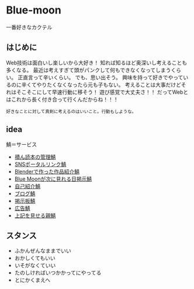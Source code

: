 # Blue-moon
一番好きなカクテル

## はじめに
Web技術は面白いし楽しいから大好き！
知れば知るほど奥深いし考えることも多くなる。
最近は考えすぎて頭がパンクして何もできなくなってしまうくらい。
正直言って辛いくらい。
でも、思い出そう。
興味を持って好きでやっているのに辛くてやりたくなくなったら元も子もない。
考えることは大事だけどそれはそこそこにして早速行動に移そう！
遊び感覚で大丈夫さ！！
だってWebとはこれから長く付き合って行くんだからね！！！

```txt:tips
好きなことに対して真剣に考えるのはいいこと。行動もしような。
```

## idea
鯖＝サービス

- [積ん読本の管理鯖](https://yukinissie.notion.site/a7693ba3c937431eb88ddeab27192ca3)
- [SNSポータルリンク鯖](https://yukinissie.notion.site/SNS-d65b19ad66b24f6fa32f2e222a123765)
- [Blenderで作った作品紹介鯖](https://yukinissie.notion.site/Blender-cd6a4d6a54ff488da5f6512d871b76f9)
- [Blue Moonが次に見れる日掲示鯖](https://yukinissie.notion.site/Blue-Moon-9b63d55d59774db092652c6206a3f0b5)
- [自己紹介鯖](https://yukinissie.notion.site/77f75d68df534660b41819ef1ed942a2)
- [ブログ鯖](https://yukinissie.notion.site/3766dd06301e461b8c25ab69a108603d)
- [掲示板鯖](https://yukinissie.notion.site/2736accd2a5140f6a0a8aec23a1e0799)
- [広告鯖](https://yukinissie.notion.site/3b3fb21e63a54bce83cc2c7b44d558d9)
- [上記を見せる親鯖](https://yukinissie.notion.site/6ad0eec4d496416ca41c5dcb8abbc149)

## スタンス
- ふかんぜんなままでいい
- おかしくてもいい
- いそがなくていい
- たのしければいつかかってにやってる
- とにかくまえへ
